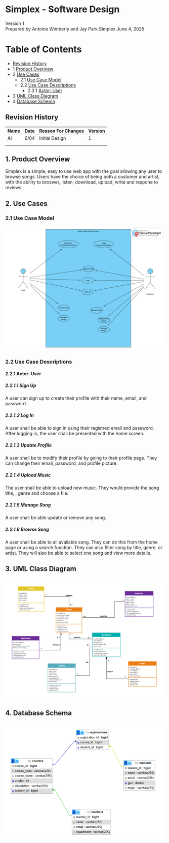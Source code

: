 # Simplex - Software Design 

Version 1  
Prepared by Antoine Wimberly and Jay Park
Simplex
June 4, 2025

Table of Contents
=================
* [Revision History](#revision-history)
* 1 [Product Overview](#1-product-overview)
* 2 [Use Cases](#2-use-cases)
  * 2.1 [Use Case Model](#21-use-case-model)
  * 2.2 [Use Case Descriptions](#22-use-case-descriptions)
    * 2.2.1 [Actor: User](#221-actor-user)
* 3 [UML Class Diagram](#3-uml-class-diagram)
* 4 [Database Schema](#4-database-schema)

## Revision History
| Name | Date    | Reason For Changes  | Version   |
| ---- | ------- | ------------------- | --------- |
|  Al  | 6/04    | Initial Design      |    1      |
|      |         |                     |           |
|      |         |                     |           |

## 1. Product Overview
Simplex is a simple, easy to use web app with the goal allowing any user to browse songs. Users have the choice of being both a customer and artist, with the ability to broswer, listen, download, upload, write and respone to reviews.

## 2. Use Cases
### 2.1 Use Case Model
![Use Case Model](https://github.com/AJ000-sys/csc340-group-4/blob/main/object-oriented-design/use-case-model.png)

### 2.2 Use Case Descriptions

#### 2.2.1 Actor: User
##### 2.2.1.1 Sign Up
A user can sign up to create their profile with their name, email, and password.
##### 2.2.1.2 Log In
A user shall be able to sign in using their registred email and password. After logging in, the user shall be presented with the home screen.
##### 2.2.1.3 Update Profile
A user shall be to modify their profile by going to their profile page. They can change their email, password, and profile picture.
##### 2.2.1.4 Upload Music
The user shall be able to upload new music. They would provide the song title, , genre and choose a file.
##### 2.2.1.5 Manage Song
A user shall be able update or remove any song.
##### 2.2.1.8 Browse Song
A user shall be able to all avaliable song. They can do this from the home page or using a search function. They can also filter song by title, genre, or artist. They will also be able to select one song and view more details.


## 3. UML Class Diagram
![UML Class Diagram](https://github.com/uncg-csc340/su25-team0/blob/main/object-oriented-design/class-diagram.png)
## 4. Database Schema
![UML Class Diagram](https://github.com/uncg-csc340/su25-team0/blob/main/object-oriented-design/database-schema.png)